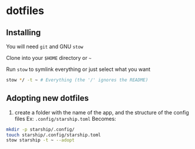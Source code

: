 # dotfiles

## Installing

You will need `git` and GNU `stow`

Clone into your `$HOME` directory or `~`

Run `stow` to symlink everything or just select what you want

```bash
stow */ -t ~ # Everything (the '/' ignores the README)
```

## Adopting new dotfiles

1. create a folder with the name of the app, and the structure of the config files
Ex: `.config/starship.toml`
Becomes:
```bash
mkdir -p starship/.config/
touch starship/.config/starship.toml
stow starship -t ~ --adopt
```